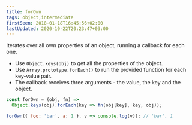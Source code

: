 ```yaml
---
title: forOwn
tags: object,intermediate
firstSeen: 2018-01-18T16:45:56+02:00
lastUpdated: 2020-10-22T20:23:47+03:00
---
```


Iterates over all own properties of an object, running a callback for each one.

- Use `Object.keys(obj)` to get all the properties of the object.
- Use `Array.prototype.forEach()` to run the provided function for each key-value pair.
- The callback receives three arguments - the value, the key and the object.

```js
const forOwn = (obj, fn) =>
  Object.keys(obj).forEach(key => fn(obj[key], key, obj));
```

```js
forOwn({ foo: 'bar', a: 1 }, v => console.log(v)); // 'bar', 1
```
